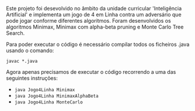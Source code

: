 Este projeto foi desevolvido no âmbito da unidade curricular 'Inteligência Artificial' e implementa um jogo de 4 em Linha contra um adversário que pode jogar conforme diferentes algoritmos. Foram desenvolvidos os algoritmos Minimax, Minimax com alpha-beta pruning e Monte Carlo Tree Search.

Para poder executar o código é necessário compilar todos os ficheiros .java usando o comando:
```
javac *.java
```

Agora apenas precisamos de executar o código recorrendo a uma das seguintes instruções:
- ```java Jogo4Linha Minimax ```
- ```java Jogo4Linha MinimaxAlphaBeta ```
- ```java Jogo4Linha MonteCarlo ```
